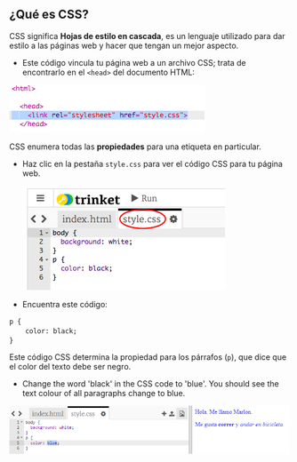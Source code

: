 ## ¿Qué es CSS?

CSS significa **Hojas de estilo en cascada**, es un lenguaje utilizado para dar estilo a las páginas web y hacer que tengan un mejor aspecto.

+ Este código vincula tu página web a un archivo CSS; trata de encontrarlo en el `<head>` del documento HTML:

![captura de pantalla](images/birthday-css-link.png)

CSS enumera todas las **propiedades** para una etiqueta en particular.

+ Haz clic en la pestaña `style.css` para ver el código CSS para tu página web.
    
    ![captura de pantalla](images/birthday-css-tab.png)

+ Encuentra este código:

```html
p {
    color: black;
}
```

Este código CSS determina la propiedad para los párrafos (`p`), que dice que el color del texto debe ser negro.

+ Change the word 'black' in the CSS code to 'blue'. You should see the text colour of all paragraphs change to blue.

![captura de pantalla](images/birthday-edit-css.png)
